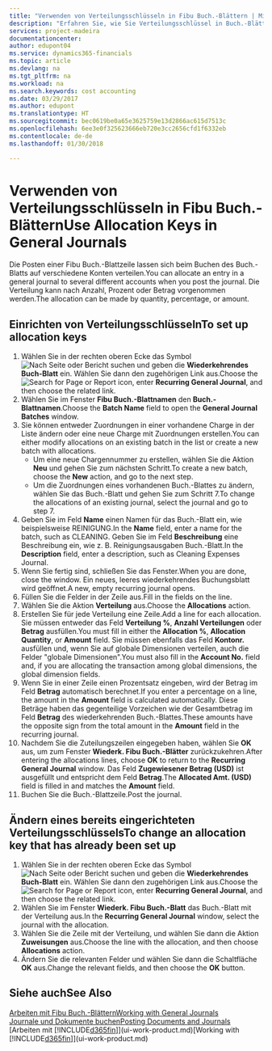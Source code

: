 ```yaml
---
title: "Verwenden von Verteilungsschlüsseln in Fibu Buch.-Blättern | Microsoft Docs"
description: "Erfahren Sie, wie Sie Verteilungsschlüssel in Buch.-Blättern verwenden können."
services: project-madeira
documentationcenter: 
author: edupont04
ms.service: dynamics365-financials
ms.topic: article
ms.devlang: na
ms.tgt_pltfrm: na
ms.workload: na
ms.search.keywords: cost accounting
ms.date: 03/29/2017
ms.author: edupont
ms.translationtype: HT
ms.sourcegitcommit: bec0619be0a65e3625759e13d2866ac615d7513c
ms.openlocfilehash: 6ee3e0f325623666eb720e3cc2656cfd1f6332eb
ms.contentlocale: de-de
ms.lasthandoff: 01/30/2018

---
```

# <a name="use-allocation-keys-in-general-journals"></a><span data-ttu-id="45d86-103">Verwenden von Verteilungsschlüsseln in Fibu Buch.-Blättern</span><span class="sxs-lookup"><span data-stu-id="45d86-103">Use Allocation Keys in General Journals</span></span>
<span data-ttu-id="45d86-104">Die Posten einer Fibu Buch.-Blattzeile lassen sich beim Buchen des Buch.-Blatts auf verschiedene Konten verteilen.</span><span class="sxs-lookup"><span data-stu-id="45d86-104">You can allocate an entry in a general journal to several different accounts when you post the journal.</span></span> <span data-ttu-id="45d86-105">Die Verteilung kann nach Anzahl, Prozent oder Betrag vorgenommen werden.</span><span class="sxs-lookup"><span data-stu-id="45d86-105">The allocation can be made by quantity, percentage, or amount.</span></span>

## <a name="to-set-up-allocation-keys"></a><span data-ttu-id="45d86-106">Einrichten von Verteilungsschlüsseln</span><span class="sxs-lookup"><span data-stu-id="45d86-106">To set up allocation keys</span></span>
1. <span data-ttu-id="45d86-107">Wählen Sie in der rechten oberen Ecke das Symbol ![Nach Seite oder Bericht suchen](media/ui-search/search_small.png "Nach Seite oder Bericht suchen") und geben die **Wiederkehrendes Buch-Blatt** ein. Wählen Sie dann den zugehörigen Link aus.</span><span class="sxs-lookup"><span data-stu-id="45d86-107">Choose the ![Search for Page or Report](media/ui-search/search_small.png "Search for Page or Report icon") icon, enter **Recurring General Journal**, and then choose the related link.</span></span>
2. <span data-ttu-id="45d86-108">Wählen Sie im Fenster **Fibu Buch.-Blattnamen** den **Buch.-Blattnamen**.</span><span class="sxs-lookup"><span data-stu-id="45d86-108">Choose the **Batch Name** field to open the **General Journal Batches** window.</span></span>
3. <span data-ttu-id="45d86-109">Sie können entweder Zuordnungen in einer vorhandene Charge in der Liste ändern oder eine neue Charge mit Zuordnungen erstellen.</span><span class="sxs-lookup"><span data-stu-id="45d86-109">You can either modify allocations on an existing batch in the list or create a new batch with allocations.</span></span>
   * <span data-ttu-id="45d86-110">Um eine neue Chargennummer zu erstellen, wählen Sie die Aktion **Neu** und gehen Sie zum nächsten Schritt.</span><span class="sxs-lookup"><span data-stu-id="45d86-110">To create a new batch, choose the **New** action, and go to the next step.</span></span>
   * <span data-ttu-id="45d86-111">Um die Zuordnungen eines vorhandenen Buch.-Blattes zu ändern, wählen Sie das Buch.-Blatt und gehen Sie zum Schritt 7.</span><span class="sxs-lookup"><span data-stu-id="45d86-111">To change the allocations of an existing journal, select the journal and go to step 7.</span></span>    
4. <span data-ttu-id="45d86-112">Geben Sie im Feld **Name** einen Namen für das Buch.-Blatt ein, wie beispielsweise REINIGUNG.</span><span class="sxs-lookup"><span data-stu-id="45d86-112">In the **Name** field, enter a name for the batch, such as CLEANING.</span></span> <span data-ttu-id="45d86-113">Geben Sie im Feld **Beschreibung** eine Beschreibung ein, wie z. B. Reinigungsausgaben Buch.-Blatt.</span><span class="sxs-lookup"><span data-stu-id="45d86-113">In the **Description** field, enter a description, such as Cleaning Expenses Journal.</span></span>
5. <span data-ttu-id="45d86-114">Wenn Sie fertig sind, schließen Sie das Fenster.</span><span class="sxs-lookup"><span data-stu-id="45d86-114">When you are done, close the window.</span></span> <span data-ttu-id="45d86-115">Ein neues, leeres wiederkehrendes Buchungsblatt wird geöffnet.</span><span class="sxs-lookup"><span data-stu-id="45d86-115">A new, empty recurring journal opens.</span></span>
6. <span data-ttu-id="45d86-116">Füllen Sie die Felder in der Zeile aus.</span><span class="sxs-lookup"><span data-stu-id="45d86-116">Fill in the fields on the line.</span></span>
7. <span data-ttu-id="45d86-117">Wählen Sie die Aktion **Verteilung** aus.</span><span class="sxs-lookup"><span data-stu-id="45d86-117">Choose the **Allocations** action.</span></span>
8. <span data-ttu-id="45d86-118">Erstellen Sie für jede Verteilung eine Zeile.</span><span class="sxs-lookup"><span data-stu-id="45d86-118">Add a line for each allocation.</span></span> <span data-ttu-id="45d86-119">Sie müssen entweder das Feld **Verteilung %**, **Anzahl Verteilungen** oder **Betrag** ausfüllen.</span><span class="sxs-lookup"><span data-stu-id="45d86-119">You must fill in either the **Allocation %**, **Allocation Quantity**, or **Amount** field.</span></span> <span data-ttu-id="45d86-120">Sie müssen ebenfalls das Feld **Kontonr.** ausfüllen und, wenn Sie auf globale Dimensionen verteilen, auch die Felder "globale Dimensionen".</span><span class="sxs-lookup"><span data-stu-id="45d86-120">You must also fill in the **Account No.** field and, if you are allocating the transaction among global dimensions, the global dimension fields.</span></span>
9. <span data-ttu-id="45d86-121">Wenn Sie in einer Zeile einen Prozentsatz eingeben, wird der Betrag im Feld **Betrag** automatisch berechnet.</span><span class="sxs-lookup"><span data-stu-id="45d86-121">If you enter a percentage on a line, the amount in the **Amount** field is calculated automatically.</span></span> <span data-ttu-id="45d86-122">Diese Beträge haben das gegenteilige Vorzeichen wie der Gesamtbetrag im Feld **Betrag** des wiederkehrenden Buch.-Blattes.</span><span class="sxs-lookup"><span data-stu-id="45d86-122">These amounts have the opposite sign from the total amount in the **Amount** field in the recurring journal.</span></span>
10. <span data-ttu-id="45d86-123">Nachdem Sie die Zuteilungszeilen eingegeben haben, wählen Sie **OK** aus, um zum Fenster **Wiederk. Fibu Buch.-Blätter** zurückzukehren.</span><span class="sxs-lookup"><span data-stu-id="45d86-123">After entering the allocations lines, choose **OK** to return to the **Recurring General Journal** window.</span></span> <span data-ttu-id="45d86-124">Das Feld **Zugewiesener Betrag (USD)** ist ausgefüllt und entspricht dem Feld **Betrag**.</span><span class="sxs-lookup"><span data-stu-id="45d86-124">The **Allocated Amt. (USD)** field is filled in and matches the **Amount** field.</span></span>
11. <span data-ttu-id="45d86-125">Buchen Sie die Buch.-Blattzeile.</span><span class="sxs-lookup"><span data-stu-id="45d86-125">Post the journal.</span></span>

## <a name="to-change-an-allocation-key-that-has-already-been-set-up"></a><span data-ttu-id="45d86-126">Ändern eines bereits eingerichteten Verteilungsschlüssels</span><span class="sxs-lookup"><span data-stu-id="45d86-126">To change an allocation key that has already been set up</span></span>
1. <span data-ttu-id="45d86-127">Wählen Sie in der rechten oberen Ecke das Symbol ![Nach Seite oder Bericht suchen](media/ui-search/search_small.png "Nach Seite oder Bericht suchen") und geben die **Wiederkehrendes Buch-Blatt** ein. Wählen Sie dann den zugehörigen Link aus.</span><span class="sxs-lookup"><span data-stu-id="45d86-127">Choose the ![Search for Page or Report](media/ui-search/search_small.png "Search for Page or Report icon") icon, enter **Recurring General Journal**, and then choose the related link.</span></span>
2. <span data-ttu-id="45d86-128">Wählen Sie im Fenster **Wiederk. Fibu Buch.-Blatt** das Buch.-Blatt mit der Verteilung aus.</span><span class="sxs-lookup"><span data-stu-id="45d86-128">In the **Recurring General Journal** window, select the journal with the allocation.</span></span>
3. <span data-ttu-id="45d86-129">Wählen Sie die Zeile mit der Verteilung, und wählen Sie dann die Aktion **Zuweisungen** aus.</span><span class="sxs-lookup"><span data-stu-id="45d86-129">Choose the line with the allocation, and then choose **Allocations** action.</span></span>
4. <span data-ttu-id="45d86-130">Ändern Sie die relevanten Felder und wählen Sie dann die Schaltfläche **OK** aus.</span><span class="sxs-lookup"><span data-stu-id="45d86-130">Change the relevant fields, and then choose the **OK** button.</span></span>

## <a name="see-also"></a><span data-ttu-id="45d86-131">Siehe auch</span><span class="sxs-lookup"><span data-stu-id="45d86-131">See Also</span></span>
[<span data-ttu-id="45d86-132">Arbeiten mit Fibu Buch.-Blättern</span><span class="sxs-lookup"><span data-stu-id="45d86-132">Working with General Journals</span></span>](ui-work-general-journals.md)  
[<span data-ttu-id="45d86-133">Journale und Dokumente buchen</span><span class="sxs-lookup"><span data-stu-id="45d86-133">Posting Documents and Journals</span></span>](ui-post-documents-journals.md)  
<span data-ttu-id="45d86-134">[Arbeiten mit [!INCLUDE[d365fin](includes/d365fin_md.md)]](ui-work-product.md)</span><span class="sxs-lookup"><span data-stu-id="45d86-134">[Working with [!INCLUDE[d365fin](includes/d365fin_md.md)]](ui-work-product.md)</span></span>

